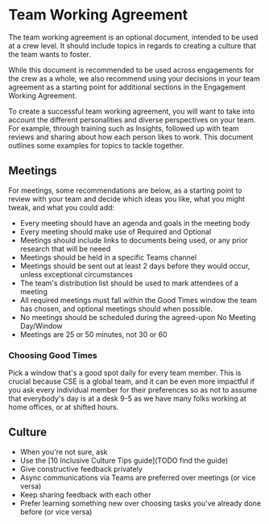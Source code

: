 # Team Working Agreement

The team working agreement is an optional document, intended to be used at a crew level. It should include topics in regards to creating a culture that the team wants to foster.

While this document is recommended to be used across engagements for the crew as a whole, we also recommend using your decisions in your team agreement as a starting point for additional sections in the Engagement Working Agreement.

To create a successful team working agreement, you will want to take into account the different personalities and diverse perspectives on your team. For example, through training such as Insights, followed up with team reviews and sharing about how each person likes to work. This document outlines some examples for topics to tackle together.

## Meetings

For meetings, some recommendations are below, as a starting point to review with your team and decide which ideas you like, what you might tweak, and what you could add:

- Every meeting should have an agenda and goals in the meeting body
- Every meeting should make use of Required and Optional
- Meetings should include links to documents being used, or any prior research that will be neeed
- Meetings should be held in a specific Teams channel
- Meetings should be sent out at least 2 days before they would occur, unless exceptional circumstances
- The team's distribution list should be used to mark attendees of a meeting
- All required meetings must fall within the Good Times window the team has chosen, and optional meetings should when possible.
- No meetings should be scheduled during the agreed-upon No Meeting Day/Window
- Meetings are 25 or 50 minutes, not 30 or 60

### Choosing Good Times

Pick a window that's a good spot daily for every team member. This is crucial because CSE is a global team, and it can be even more impactful if you ask every individual member for their preferences so as not to assume that everybody's day is at a desk 9-5 as we have many folks working at home offices, or at shifted hours.

## Culture

- When you're not sure, ask
- Use the [10 Inclusive Culture Tips guide](TODO find the guide)
- Give constructive feedback privately
- Async communications via Teams are preferred over meetings (or vice versa)
- Keep sharing feedback with each other
- Prefer learning something new over choosing tasks you've already done before (or vice versa)

## 
